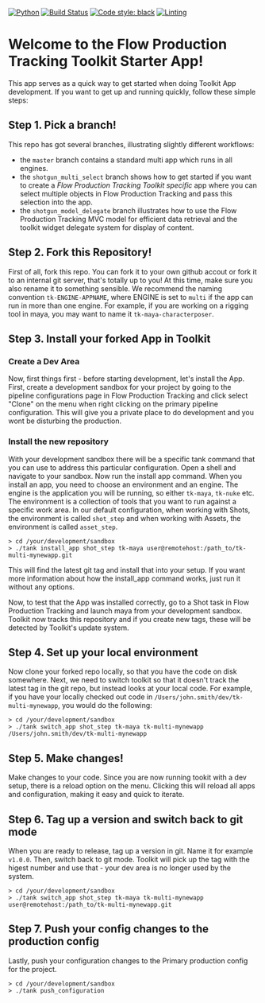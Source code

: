 [![Python](https://img.shields.io/badge/python-3.11%20%7C%203.10%20%7C%203.9%20%7C%203.7-blue.svg)](https://www.python.org/)
[![Build Status](https://dev.azure.com/shotgun-ecosystem/Toolkit/_apis/build/status/Apps/tk-multi-starterapp?branchName=master)](https://dev.azure.com/shotgun-ecosystem/Toolkit/_build/latest?definitionId=57&branchName=master)
[![Code style: black](https://img.shields.io/badge/code%20style-black-000000.svg)](https://github.com/psf/black)
[![Linting](https://img.shields.io/badge/PEP8%20by-Hound%20CI-a873d1.svg)](https://houndci.com)

# Welcome to the Flow Production Tracking Toolkit Starter App!

This app serves as a quick way to get started when doing Toolkit App development.
If you want to get up and running quickly, follow these simple steps:

## Step 1. Pick a branch!

This repo has got several branches, illustrating slightly different workflows:

- the `master` branch contains a standard multi app which runs in all engines.
- the `shotgun_multi_select` branch shows how to get started if you want to create
  a *Flow Production Tracking Toolkit specific* app where you can select multiple objects in
  Flow Production Tracking and pass this selection into the app.
- the `shotgun_model_delegate` branch illustrates how to use the Flow Production Tracking
  MVC model for efficient data retrieval and the toolkit widget delegate system for display
  of content.

## Step 2. Fork this Repository!

First of all, fork this repo. You can fork it to your own github accout or fork it to
an internal git server, that's totally up to you! At this time, make sure you also
rename it to something sensible. We recommend the naming convention `tk-ENGINE-APPNAME`,
where ENGINE is set to `multi` if the app can run in more than one engine. For example,
if you are working on a rigging tool in maya, you may want to name it `tk-maya-characterposer`.

## Step 3. Install your forked App in Toolkit

### Create a Dev Area
Now, first things first - before starting development, let's install the App. First, create a
development sandbox for your project by going to the pipeline configurations page in
Flow Production Tracking and click select "Clone" on the menu when right clicking on the primary
pipeline configuration. This will give you a private place to do development and you wont be
disturbing the production.

### Install the new repository
With your development sandbox there will be a specific tank command that you can use to address
this particular configuration. Open a shell and navigate to your sandbox. Now run the install app
command. When you install an app, you need to choose an environment and an engine. The engine is
the application you will be running, so either `tk-maya`, `tk-nuke` etc. The environment is a
collection of tools that you want to run against a specific work area. In our default
configuration, when working with Shots, the environment is called `shot_step` and
when working with Assets, the environment is called `asset_step`.

```
> cd /your/development/sandbox
> ./tank install_app shot_step tk-maya user@remotehost:/path_to/tk-multi-mynewapp.git
```

This will find the latest git tag and install that into your setup. If you want more information
about how the install_app command works, just run it without any options.

Now, to test that the App was installed correctly, go to a Shot task in Flow Production Tracking
and launch maya from your development sandbox. Toolkit now tracks this repository and if you create
new tags, these will be detected by Toolkit's update system.

## Step 4. Set up your local environment

Now clone your forked repo locally, so that you have the code on disk somewhere. Next, we need
to switch toolkit so that it doesn't track the latest tag in the git repo, but instead looks
at your local code. For example, if you have your locally checked out code in `/Users/john.smith/dev/tk-multi-mynewapp`,
you would do the following:

```
> cd /your/development/sandbox
> ./tank switch_app shot_step tk-maya tk-multi-mynewapp /Users/john.smith/dev/tk-multi-mynewapp
```

## Step 5. Make changes!

Make changes to your code. Since you are now running tookit with a dev setup, there is a reload
option on the menu. Clicking this will reload all apps and configuration, making it easy and
quick to iterate.

## Step 6. Tag up a version and switch back to git mode

When you are ready to release, tag up a version in git. Name it for example `v1.0.0`.
Then, switch back to git mode. Toolkit will pick up the tag with the higest number
and use that - your dev area is no longer used by the system.

```
> cd /your/development/sandbox
> ./tank switch_app shot_step tk-maya tk-multi-mynewapp user@remotehost:/path_to/tk-multi-mynewapp.git
```

## Step 7. Push your config changes to the production config

Lastly, push your configuration changes to the Primary production config for the project.

```
> cd /your/development/sandbox
> ./tank push_configuration
```
